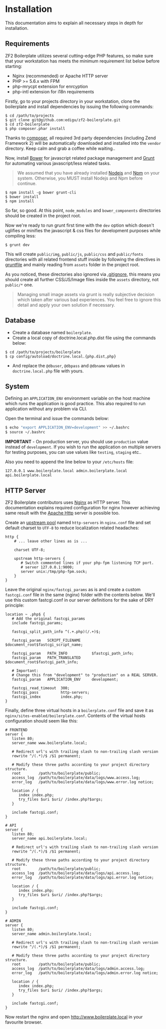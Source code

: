 # Installation
This documentation aims to explain all necessary steps in depth for installation.

## Requirements
ZF2 Boilerplate utilizes several cutting-edge PHP features, so make sure that your workstation has meets the minimum requirement list below before starting:

 - Nginx (recommended) or Apache HTTP server
 - PHP >= 5.6.x with FPM
 - php-mrycpt extension for enrcyption
 - php-intl extension for i18n requirements

Firstly, go to your projects directory in your workstation, clone the boilerplate and install dependencies by issuing the following commands:

```
$ cd /path/to/projects
$ git clone git@github.com:edigu/zf2-boilerplate.git
$ cd zf2-boilerplate
$ php composer.phar install
```

Thanks to [composer](https://getcomposer.org/), all required 3rd party dependencies (including Zend Framework 2) will be automatically downloaded and installed into the `vendor` directory. Keep calm and grab a coffee while waiting..
 
Now, install [Bower](https://github.com/bower/bower) for javascript related package management and [Grunt](http://gruntjs.com/) for automating various javascript/less related tasks.

> We assumed that you have already installed [Nodejs](https://nodejs.org/) and [Npm](https://docs.npmjs.com/) on your system. Otherwise, you MUST install Nodejs and Npm before continue.

```
$ npm install -g bower grunt-cli
$ bower install
$ npm install
```

So far, so good. At this point, `node_modules` and `bower_components` directories should be created in the project root.

Now we're ready to run grunt first time with the `dev` option which doesn't uglifies or minifies the javascript & css files for development purposes while compiling less:

```
$ grunt dev
```

This will create `public/img`, `public/js`, `public/css` and `public/fonts` directories with all related frontend stuff inside by following the directives in [gruntfile](/gruntfile.js) and mainly reading from `assets` folder in the project root.

As you noticed, these directories also ignored via [.gitignore](/.gitignore), this means you should create all further CSS/JS/Image files inside the `assets`  directory, not `public/*` one.

> Managing small image assets via grunt is really subjective decision which taken after various bad experiences. You feel free to ignore this detail and apply your own solution if necessary.

## Database
 - Create a database named `boilerplate`.
 - Create a local copy of doctrine.local.php.dist file using the commands below:

```
$ cd /path/to/projects/boilerplate
$ cp config/autoload/doctrine.local.{php.dist,php}
```

 - And replace the `@dbuser`, `@dbpass` and `@dbname` values in `doctrine.local.php` file with yours.
 
## System
Defining an `APPLICATION_ENV` environment variable on the host machine which runs the application is good practice. This also required to run application without any problem via CLI.

Open the terminal and issue the commands below:

```sh
$ echo "export APPLICATION_ENV=development" >> ~/.bashrc
$ source ~/.bashrc
```

**IMPORTANT** - On production server, you should use `production` value instead of `development`. If you wish to run the application on multiple servers for testing purposes, you can use values like `testing`, `staging` etc..

Also you need to append the line below to your `/etc/hosts` file:

```
127.0.0.1 www.boilerplate.local admin.boilerplate.local api.boilerplate.local
```

## HTTP Server
ZF2 Boilerplate contributors uses [Nginx](http://nginx.org/en/) as HTTP server. This documentation explains required configuration for nginx however achieving same result with the [Apache Http](https://httpd.apache.org/) server is possible too.

Create an [upstream pool](http://nginx.org/en/docs/http/ngx_http_upstream_module.html) named `http-servers` in `nginx.conf` file and set default charset to `UTF-8` to reduce localization related headaches:
 
```
http {
    # ... leave other lines as is ...

    charset UTF-8;

    upstream http-servers {
       # Switch commented lines if your php-fpm listening TCP port.
       # server 127.0.0.1:9000;
       server unix:/tmp/php-fpm.sock;
    }
}
```

Leave the original `nginx/fastcgi_params` as is and create a custom `fastcgi.conf` file in the same (nginx) folder with the contents below. We'll use this custom fastcgi.conf in our server definitions for the sake of DRY principle:

 ```
location ~ .php$ {
    # Add the original fastcgi_params
    include fastcgi_params;

    fastcgi_split_path_info ^(.+.php)(/.+)$;

    fastcgi_param   SCRIPT_FILENAME     $document_root$fastcgi_script_name;

    fastcgi_param   PATH_INFO           $fastcgi_path_info;
    fastcgi_param   PATH_TRANSLATED     $document_root$fastcgi_path_info;

    # Important:
    # Change this from "development" to "production" on a REAL SERVER.
    fastcgi_param   APPLICATION_ENV     development;
 
    fastcgi_read_timeout  300;
    fastcgi_pass          http-servers;
    fastcgi_index         index.php;
}
```

Finally, define three virtual hosts in a `boilerplate.conf` file and save it as `nginx/sites-enabled/boilerplate.conf`. Contents of the virtual hosts configuration should seem like this:

```
# FRONTEND
server {
   listen 80;
   server_name www.boilerplate.local;

   # Redirect url's with trailing slash to non-trailing slash version
   rewrite ^/(.*)/$ /$1 permanent;

   # Modify these three paths according to your project directory structure.
   root        /path/to/boilerplate/public;
   access_log  /path/to/boilerplate/data/logs/www.access.log;
   error_log   /path/to/boilerplate/data/logs/www.error.log notice;

   location / {
      index index.php;
      try_files $uri $uri/ /index.php?$args;
   }
 
   include fastcgi.conf;
}

# API
server {
   listen 80;
   server_name api.boilerplate.local;

   # Redirect url's with trailing slash to non-trailing slash version
   rewrite ^/(.*)/$ /$1 permanent;

   # Modify these three paths according to your project directory structure.
   root        /path/to/boilerplate/public;
   access_log  /path/to/boilerplate/data/logs/api.access.log;
   error_log   /path/to/boilerplate/data/logs/api.error.log notice;

   location / {
      index index.php;
      try_files $uri $uri/ /index.php?$args;
   }
 
   include fastcgi.conf;
}

# ADMIN
server {
   listen 80;
   server_name admin.boilerplate.local;

   # Redirect url's with trailing slash to non-trailing slash version
   rewrite ^/(.*)/$ /$1 permanent;

   # Modify these three paths according to your project directory structure.
   root        /path/to/boilerplate/public;
   access_log  /path/to/boilerplate/data/logs/admin.access.log;
   error_log   /path/to/boilerplate/data/logs/admin.error.log notice;

   location / {
      index index.php;
      try_files $uri $uri/ /index.php?$args;
   }
 
   include fastcgi.conf;
}
```

Now restart the nginx and open http://www.boilerplate.local in your favourite browser.